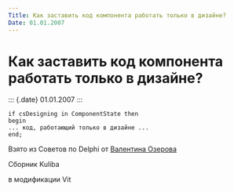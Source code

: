 ```yaml
---
Title: Как заставить код компонента работать только в дизайне?
Date: 01.01.2007
---
```



Как заставить код компонента работать только в дизайне?
=======================================================

::: {.date}
01.01.2007
:::

    if csDesigning in ComponentState then
    begin
    ... код, работающий только в дизайне ...
    end; 

Взято из Советов по Delphi от [Валентина
Озерова](mailto:mailto:webmaster@webinspector.com)

Сборник Kuliba

в модификации Vit
